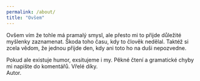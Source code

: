 ```yaml
---
permalink: /about/
title: "Ovšem"
---
```

Ovšem vím že tohle má pramalý smysl, ale přesto mi to přijde důležité myšlenky zaznamenat.
Škoda toho času, kdy to člověk nedělal. Taktéž si zcela vědom, že jednou přijde den, kdy ani toto ho na duši nepozvedne.  

Pokud ale existuje humor, exsitujeme i my. Pěkné čtení a gramatické chyby mi napište do komentářů.
Vřelé díky.   
Autor.